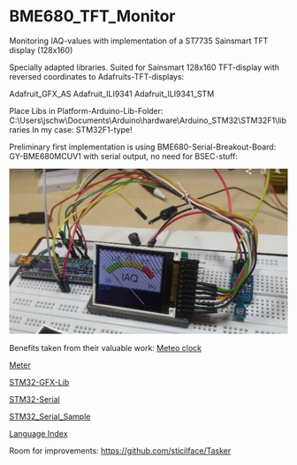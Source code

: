 # BME680_TFT_Monitor
Monitoring IAQ-values with implementation of a ST7735 Sainsmart TFT display (128x160)

Specially adapted libraries. Suited for Sainsmart 128x160 TFT-display with reversed coordinates to Adafruits-TFT-displays:

Adafruit_GFX_AS
Adafruit_ILI9341
Adafruit_ILI9341_STM

Place Libs in Platform-Arduino-Lib-Folder: C:\Users\jschw\Documents\Arduino\hardware\Arduino_STM32\STM32F1\libraries
In my case: STM32F1-type!

Preliminary first implementation is using BME680-Serial-Breakout-Board: GY-BME680MCUV1 with serial output,
no need for BSEC-stuff:

![Maple-TFT_2](https://raw.githubusercontent.com/juergs/BME680_TFT_Monitor/master/Maple-TFT_2.png)

Benefits taken from their valuable work:
[Meteo clock](https://create.arduino.cc/projecthub/edr1924/gorgy-meteo-clock-1bfc49)

[Meter](https://www.instructables.com/id/Arduino-sketch-for-a-retro-analogue-meter-graphic-/)

[STM32-GFX-Lib](https://github.com/victorpv/Arduino_STM32/tree/master/STM32F1/libraries)

[STM32-Serial](http://docs.leaflabs.com/static.leaflabs.com/pub/leaflabs/maple-docs/0.0.12/lang/api/serial.html)

[STM32_Serial_Sample](https://github.com/rogerclarkmelbourne/Arduino_STM32/blob/master/STM32F1/libraries/A_STM32_Examples/examples/General/BlinkNcount/BlinkNcount.ino)

[Language Index](http://docs.leaflabs.com/static.leaflabs.com/pub/leaflabs/maple-docs/0.0.12/language-index.html)
 
Room for improvements:
https://github.com/sticilface/Tasker
